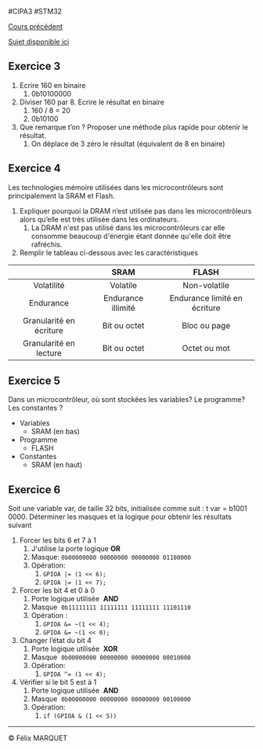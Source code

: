 #CIPA3 #STM32

[Cours précédent](STM32%20Cours%202.md)

[Sujet disponible ici](TD1_STM32_Eleves_2023.pdf)

## Exercice 3
1. Ecrire 160 en binaire 
	1. 0b10100000
2. Diviser 160 par 8. Ecrire le résultat en binaire 
	1. 160 / 8 = 20
	2. 0b10100
3. Que remarque t’on ? Proposer une méthode plus rapide pour obtenir le résultat.
	1. On déplace de 3 zéro le résultat (équivalent de 8 en binaire)

## Exercice 4
Les technologies mémoire utilisées dans les microcontrôleurs sont principalement la SRAM et Flash.
1. Expliquer pourquoi la DRAM n’est utilisée pas dans les microcontrôleurs alors qu’elle est très utilisée dans les ordinateurs.
	1. La DRAM n'est pas utilisé dans les microcontrôleurs car elle consomme beaucoup d'énergie étant donnée qu'elle doit être rafréchis.
2. Remplir le tableau ci-dessous avec les caractéristiques

|                         |        SRAM        |            FLASH             |
| :---------------------: | :----------------: | :--------------------------: |
|       Volatilité        |      Volatile      |         Non-volatile         |
|        Endurance        | Endurance illimité | Endurance limité en écriture |
| Granularité en écriture |    Bit ou octet    |         Bloc ou page         |
| Granularité en lecture  |    Bit ou octet    |         Octet ou mot         |
## Exercice 5
Dans un microcontrôleur, où sont stockées les variables? Le programme? Les constantes ?
- Variables
	- SRAM (en bas)
- Programme
	- FLASH
- Constantes
	- SRAM (en haut)
## Exercice 6
Soit une variable var, de taille 32 bits, initialisée comme suit : t var = b1001 0000. 
Déterminer les masques et la logique pour obtenir les résultats suivant
1. Forcer les bits 6 et 7 à 1 
	1. J'utilise la porte logique **OR**
	2. Masque: `0b00000000 00000000 00000000 01100000`
	3. Opération:
		1. `GPIOA |= (1 << 6);`
		2. `GPIOA |= (1 << 7);`
2. Forcer les bit 4 et 0 à 0 
	1. Porte logique utilisée  **AND**
	2. Masque  `0b11111111 11111111 11111111 11101110`
	3. Opération :
		1. `GPIOA &= ~(1 << 4);`
		2. `GPIOA &= ~(1 << 0);`
3. Changer l’état du bit 4 
	1. Porte logique utilisée  **XOR**
	2. Masque  `0b00000000 00000000 00000000 00010000`
	3. Opération:
		1. `GPIOA ^= (1 << 4);`
4. Vérifier si le bit 5 est à 1
	1. Porte logique utilisée  **AND**
	2. Masque  `0b00000000 00000000 00000000 00100000`
	3. Opération:
		1. `if (GPIOA & (1 << 5))`

---
&copy; Félix MARQUET